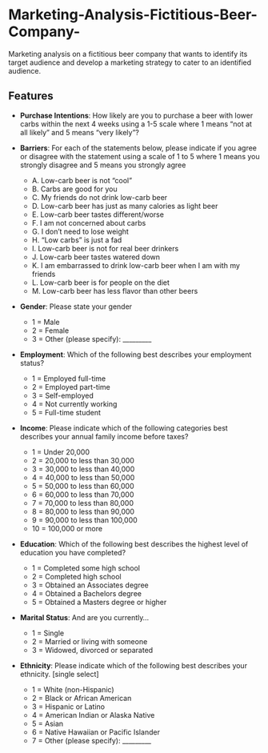 # Marketing-Analysis-Fictitious-Beer-Company-
Marketing analysis on a fictitious beer company that wants to identify its target audience and develop a marketing strategy to cater to an identified audience.

## Features
- **Purchase Intentions**: How likely are you to purchase a beer with lower carbs within the next 4 weeks using a 1-5 scale where 1 means “not at all likely” and 5 means “very likely”?
  
- **Barriers**: For each of the statements below, please indicate if you agree or disagree with the statement using a scale of 1 to 5 where 1 means you strongly disagree and 5 means you strongly agree
    - A.	Low-carb beer is not “cool”
    - B.	Carbs are good for you
    - C.	My friends do not drink low-carb beer
    - D.	Low-carb beer has just as many calories as light beer
    - E.	Low-carb beer tastes different/worse  
    - F.	I am not concerned about carbs
    - G.	I don’t need to lose weight
    - H.	“Low carbs” is just a fad
    - I.	Low-carb beer is not for real beer drinkers
    - J.	Low-carb beer tastes watered down
    - K.	I am embarrassed to drink low-carb beer when I am with my friends
    - L.	Low-carb beer is for people on the diet
    - M.	Low-carb beer has less flavor than other beers

- **Gender**: Please state your gender
    - 1 =	Male
    - 2 =	Female
    - 3 = Other (please specify):  _________

- **Employment**: Which of the following best describes your employment status?
    - 1 = Employed full-time
    - 2 = Employed part-time
    - 3 =	Self-employed
    - 4 = Not currently working
    - 5 = Full-time student
      
- **Income**: Please indicate which of the following categories best describes your annual family income before taxes?
    - 1 = Under 20,000
    - 2 = 20,000 to less than 30,000
    - 3 = 30,000 to less than 40,000
    - 4 = 40,000 to less than 50,000
    - 5 = 50,000 to less than 60,000
    - 6 = 60,000 to less than 70,000
    - 7 = 70,000 to less than 80,000
    - 8 = 80,000 to less than 90,000
    - 9 = 90,000 to less than 100,000
    - 10 = 100,000 or more
 
- **Education**: Which of the following best describes the highest level of education you have completed?
    - 1 = Completed some high school
    - 2 = Completed high school
    - 3 = Obtained an Associates degree
    - 4 = Obtained a Bachelors degree
    - 5 = Obtained a Masters degree or higher
 
- **Marital Status**: And are you currently…
    - 1 = Single
    - 2 = Married or living with someone
    - 3 = Widowed, divorced or separated

- **Ethnicity**: Please indicate which of the following best describes your ethnicity. [single select]
    - 1 = White (non-Hispanic)
    - 2 = Black or African American
    - 3 = Hispanic or Latino
    - 4 = American Indian or Alaska Native
    - 5 = Asian
    - 6 = Native Hawaiian or Pacific Islander
    - 7 = Other (please specify):  _________



